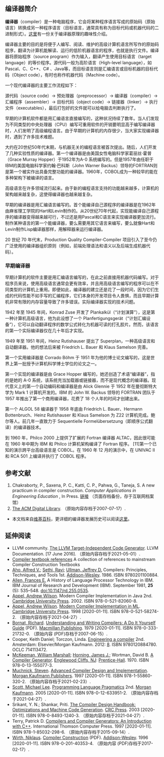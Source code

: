 ## 编译器简介

**编译器**（compiler）是一种电脑程序，它会将某种程序语言写成的原始码（原始语言）转换成另一种程序语言（目标语言，通常具有称为目标代码或机器代码的二进制形式）。[这里](https://www.bilibili.com/video/BV1hDH6e2E1N/?spm_id_from=333.999.0.0&vd_source=398e568c91ee314006233fcd3b521042)有一份关于编译器原理的趣味性介绍。

编译器主要的目的是将便于人编写、阅读、维护的高级计算机语言所写作的原始码程序，翻译为计算机能解读、运行的低阶机器语言的程序，也就是执行文件。编译器将原始程序（source program）作为输入，翻译产生使用目标语言（target language）的等价程序。源代码一般为高阶语言（High-level language），如Pascal、C、C++、C# 、Java等，而目标语言则是汇编语言或目标机器的目标代码（Object code），有时也称作机器代码（Machine code）。

一个现代编译器的主要工作流程如下：

源代码（source code）→ 预处理器（preprocessor）→ 编译器（compiler）→ 汇编程序（assembler）→ 目标代码（object code）→ 链接器（linker）→ 执行文件（executables），最后打包好的文件就可以给电脑去判断执行了。

早期的计算机软件都是用汇编语言直接编写的，这种状况持续了数年。当人们发现为不同类型的中央处理器（CPU）编写可重用软件的开销要明显高于编写编译器时，人们发明了高级编程语言。由于早期的计算机的内存很少，当大家实现编译器时，遇到了许多技术难题。

大约在20世纪50年代末期，与机器无关的编程语言被首次提出。随后，人们开发了几种实验性质的编译器。第一个编译器是由美国女性电脑科学家葛丽丝·霍普（Grace Murray Hopper）于1952年为A-0 系统编写的。但是1957年由任职于IBM的美国电脑科学家约翰·巴科斯（John Warner Backus）领导的FORTRAN则是第一个被实作出具备完整功能的编译器。1960年，COBOL成为一种较早的能在多种架构下被编译的语言。

高级语言在许多领域流行起来。由于新的编程语言支持的功能越来越多，计算机的架构越来越复杂，这使得编译器也越来越复杂。

早期的编译器是用汇编语言编写的。首个能编译自己源程序的编译器是在1962年由麻省理工学院的Hart和Levin制作的。从20世纪70年代起，实现能编译自己源程序的编译器变得越来越可行，不过还是用Pascal和C语言来实现编译器更加流行。制作某种语言的第一个能编译器，要么需要用其它语言来编写，要么就像Hart和Levin制作Lisp编译器那样，用解释器来运行编译器。

20 世纪 70 年代末，Production Quality Compiler-Compiler 项目引入了至今仍广泛使用的编译器组织原则（例如，前端处理语法和语义以及后端生成机器代码）。

### 早期编译器

早期计算机的软件主要是用汇编语言编写的，在此之前直接用机器代码编写。对于程序员来说，使用高级语言通常会更有效率，并且用高级语言编写的程序可以在不同类型的计算机上重用。即便如此，编译器的建立还是花了一段时间，因为它们生成的代码性能不如手写的汇编程序，它们本身的开发项目令人畏惧，而且早期计算机非常有限的内存容量导致了许多错误。实际编译器实现的技术问题。

1942 年至 1945 年间，Konrad Zuse 开发了 Plankalkül（“计划演算”），这是第一种计算机高级语言，他为此设想了一个 Planfertigungsgerät（“计划汇编设备”），它可以自动翻译程序的数学公式转化为机器可读的打孔胶片。然而，该语言的第一个实际编译器仅在几十年后才实现。

1949 年至 1951 年间，Heinz Rutishauser 提出了 Superplan，一种高级语言和自动翻译器。他的想法后来被 Friedrich L. Bauer 和 Klaus Samelson 完善。

第一个实用编译器是 Corrado Böhm 于 1951 年为他的博士论文编写的，这是世界上第一批授予计算机科学博士学位的论文之一。

第一个实现的编译器是由 Grace Hopper 编写的，她还创造了术语“编译器”，指的是她的 A-0 系统，该系统充当加载器或链接器，而不是现代概念的编译器。现代意义上的第一个自动编码和编译器是由 Alick Glennie 于 1952 年在曼彻斯特大学为 Mark 1 计算机开发的。IBM 的 John W. Backus 领导的 FORTRAN 团队于 1957 年推出了第一个商用编译器，花费了 18 个人年的时间才创建出来。

第一个 ALGOL 58 编译器于 1958 年底由 Friedrich L. Bauer、Hermann Bottenbruch、Heinz Rutishauser 和 Klaus Samelson 为 Z22 计算机完成。鲍尔等人。前几年一直致力于 Sequentielle Formelübersetzung（即顺序公式翻译）的编译器技术。

到 1960 年，Philco 2000 上提供了扩展的 Fortran 编译器 ALTAC，因此很可能在 1960 年中期为 IBM 和 Philco 计算机架构编译了 Fortran 程序。 [11]第一个已知的演示跨平台高级语言是 COBOL。在 1960 年 12 月的演示中，在 UNIVAC II 和 RCA 501 上编译并执行了 COBOL 程序。


## 参考文献

1. Chakraborty, P., Saxena, P. C., Katti, C. P., Pahwa, G., Taneja, S. A new practicum in compiler construction. _Computer Applications in Engineering Education_ , In Press. [链接](http://onlinelibrary.wiley.com/doi/10.1002/cae.20566/pdf) （页面存档备份，存于互联网档案馆）
2. [The ACM Digital Library](https://web.archive.org/web/20070717153035/http://www.acm.org/classics/dec95/). （原始内容存档于2007-07-17）.

* 本文档来自[维基百科](https://zh.wikipedia.org/wiki/%E7%B7%A8%E8%AD%AF%E5%99%A8#cite_ref-1)，更详细的编译器发展历史可以阅读[这里](https://en.wikipedia.org/wiki/History_of_compiler_construction)。

## 延伸阅读

- LLVM community. [The LLVM Target-Independent Code Generator](https://web.archive.org/web/20210501144108/http://llvm.org/docs/CodeGenerator.html#built-in-register-allocators). LLVM Documentation.  [17 June 2016]. （原始内容存档于2021-05-01）.
- [Compiler textbook references](https://web.archive.org/web/20150103161301/http://www.informatik.uni-trier.de/~ley/db/books/compiler/index.html) A collection of references to mainstream Compiler Construction Textbooks
- [Aho, Alfred V.](https://en.wikipedia.org/wiki/Alfred_V._Aho); [Sethi, Ravi](https://en.wikipedia.org/wiki/Ravi_Sethi); [Ullman, Jeffrey D.](https://en.wikipedia.org/wiki/Jeffrey_D._Ullman) Compilers: Principles, Techniques, and Tools 1st. [Addison-Wesley](https://en.wikipedia.org/wiki/Addison-Wesley). 1986. ISBN 9780201100884.
- [Allen, Frances E.](https://archive.org/details/sim_ibm-journal-of-research-and-development_1981-09_25_5/page/535) A History of Language Processor Technology in IBM. IBM Journal of Research and Development (IBM). September 1981, **25** (5): 535–548. [doi:10.1147/rd.255.0535](https://dx.doi.org/10.1147%2Frd.255.0535).
- [Appel, Andrew Wilson](https://en.wikipedia.org/wiki/Andrew_W._Appel). Modern Compiler Implementation in Java 2nd. [Cambridge University Press](https://en.wikipedia.org/wiki/Cambridge_University_Press). 2002. ISBN 978-0-521-82060-8.
- [Appel, Andrew Wilson](https://en.wikipedia.org/wiki/Andrew_W._Appel). [Modern Compiler Implementation in ML](https://web.archive.org/web/20210427035906/https://books.google.com/books?id=8APOYafUt-oC). [Cambridge University Press](https://en.wikipedia.org/wiki/Cambridge_University_Press). 1998  [2020-01-11]. ISBN 978-0-521-58274-2. （原始内容存档于2021-04-27）.
- [Bornat, Richard](https://en.wikipedia.org/wiki/Richard_Bornat). [Understanding and Writing Compilers: A Do It Yourself Guide](https://web.archive.org/web/20070615132948/http://www.cs.mdx.ac.uk/staffpages/r_bornat/books/compiling.pdf) (PDF). [Macmillan Publishing](https://en.wikipedia.org/wiki/Macmillan_Publishers). 1979  [2020-01-11]. ISBN 978-0-333-21732-0. （原始内容 (PDF)存档于2007-06-15）.
- Cooper, Keith Daniel; Torczon, Linda. [Engineering a compiler](https://archive.org/details/engineeringcompi00coop_143) 2nd. Amsterdam: Elsevier/Morgan Kaufmann. 2012: [8](https://archive.org/details/engineeringcompi00coop_143/page/n32). ISBN 9780120884780. OCLC 714113472.
- [McKeeman, William Marshall](https://en.wikipedia.org/wiki/William_M._McKeeman); [Horning, James J.](https://en.wikipedia.org/wiki/Jim_Horning); Wortman, David B. [A Compiler Generator](https://archive.org/details/compilergenerato00mcke). [Englewood Cliffs, NJ](https://en.wikipedia.org/wiki/Englewood_Cliffs,_NJ): [Prentice-Hall](https://en.wikipedia.org/wiki/Prentice-Hall). 1970. ISBN 978-0-13-155077-3.
- [Muchnick, Steven](https://en.wikipedia.org/wiki/Steven_S._Muchnick). [Advanced Compiler Design and Implementation](https://web.archive.org/web/20210223022312/https://books.google.com/books?id=Pq7pHwG1_OkC). [Morgan Kaufmann Publishers](https://en.wikipedia.org/wiki/Morgan_Kaufmann_Publishers). 1997  [2020-01-11]. ISBN 978-1-55860-320-2. （原始内容存档于2021-02-23）.
- [Scott, Michael Lee](https://en.wikipedia.org/wiki/Michael_L._Scott). [Programming Language Pragmatics](https://web.archive.org/web/20210427012533/https://books.google.com/books?id=4LMtA2wOsPcC) 2nd. [Morgan Kaufmann](https://en.wikipedia.org/wiki/Morgan_Kaufmann). 2005  [2020-01-11]. ISBN 978-0-12-633951-2. （原始内容存档于2021-04-27）.
- Srikant, Y. N.; Shankar, Priti. [The Compiler Design Handbook: Optimizations and Machine Code Generation](https://web.archive.org/web/20210427020439/https://books.google.com/books?id=0K_jIsgyNpoC). [CRC Press](https://en.wikipedia.org/wiki/CRC_Press). 2003  [2020-01-11]. ISBN 978-0-8493-1240-3. （原始内容存档于2021-04-27）.
- Terry, Patrick D. [Compilers and Compiler Generators: An Introduction with C++](https://web.archive.org/web/20150914062457/http://www.scifac.ru.ac.za/compilers/conts.htm). International Thomson Computer Press. 1997  [2020-01-11]. ISBN 978-1-85032-298-6. （原始内容存档于2015-09-14）.
- [Wirth, Niklaus](https://en.wikipedia.org/wiki/Niklaus_Wirth). [Compiler Construction](https://web.archive.org/web/20170217071020/http://www.ethoberon.ethz.ch/WirthPubl/CBEAll.pdf) (PDF). [Addison-Wesley](https://en.wikipedia.org/wiki/Addison-Wesley). 1996  [2020-01-11]. ISBN 978-0-201-40353-4. （原始内容 (PDF)存档于2017-02-17）.
